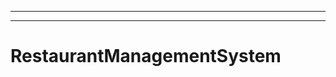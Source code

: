 --------------------------------------------------
----------------------------------------------------------------------------------------------------
# RestaurantManagementSystem

